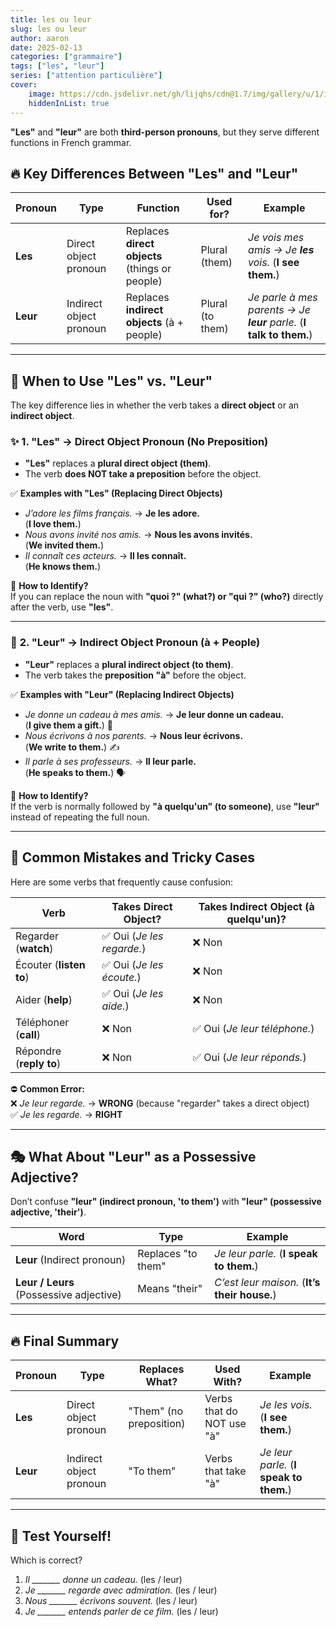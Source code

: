 ```yaml
---
title: les ou leur
slug: les ou leur
author: aaron
date: 2025-02-13
categories: ["grammaire"]
tags: ["les", "leur"]
series: ["attention particulière"]
cover: 
    image: https://cdn.jsdelivr.net/gh/lijqhs/cdn@1.7/img/gallery/u/1/ian-dooley-DuBNA1QMpPA-unsplash.jpg
    hiddenInList: true
---
```



**"Les"** and **"leur"** are both **third-person pronouns**, but they serve different functions in French grammar. 


## 🔥 **Key Differences Between "Les" and "Leur"**  

| Pronoun | Type | Function | Used for? | Example |
|---------|------|----------|-----------|---------|
| **Les** | Direct object pronoun | Replaces **direct objects** (things or people) | Plural (them) | *Je vois mes amis → Je **les** vois.* (**I see them.**) |
| **Leur** | Indirect object pronoun | Replaces **indirect objects** (à + people) | Plural (to them) | *Je parle à mes parents → Je **leur** parle.* (**I talk to them.**) |

---

## 🧐 **When to Use "Les" vs. "Leur"**
The key difference lies in whether the verb takes a **direct object** or an **indirect object**.

### ✨ **1. "Les" → Direct Object Pronoun (No Preposition)**
- **"Les"** replaces a **plural direct object (them)**.  
- The verb **does NOT take a preposition** before the object.  

✅ **Examples with "Les" (Replacing Direct Objects)**  
- *J’adore les films français.* → **Je les adore.**  
  (**I love them.**)  
- *Nous avons invité nos amis.* → **Nous les avons invités.**  
  (**We invited them.**)  
- *Il connaît ces acteurs.* → **Il les connaît.**  
  (**He knows them.**)  

🔴 **How to Identify?**  
If you can replace the noun with **"quoi ?" (what?) or "qui ?" (who?)** directly after the verb, use **"les"**.  

---

### 🎯 **2. "Leur" → Indirect Object Pronoun (à + People)**
- **"Leur"** replaces a **plural indirect object (to them)**.  
- The verb takes the **preposition "à"** before the object.  

✅ **Examples with "Leur" (Replacing Indirect Objects)**  
- *Je donne un cadeau à mes amis.* → **Je leur donne un cadeau.**  
  (**I give them a gift.**) 🎁  
- *Nous écrivons à nos parents.* → **Nous leur écrivons.**  
  (**We write to them.**) ✍️  
- *Il parle à ses professeurs.* → **Il leur parle.**  
  (**He speaks to them.**) 🗣️  

🔴 **How to Identify?**  
If the verb is normally followed by **"à quelqu'un" (to someone)**, use **"leur"** instead of repeating the full noun.  

---

## 🚀 **Common Mistakes and Tricky Cases**
Here are some verbs that frequently cause confusion:

| **Verb** | **Takes Direct Object?** | **Takes Indirect Object (à quelqu'un)?** |
|---------|----------------|----------------------|
| Regarder (**watch**) | ✅ Oui (*Je les regarde.*) | ❌ Non |
| Écouter (**listen to**) | ✅ Oui (*Je les écoute.*) | ❌ Non |
| Aider (**help**) | ✅ Oui (*Je les aide.*) | ❌ Non |
| Téléphoner (**call**) | ❌ Non | ✅ Oui (*Je leur téléphone.*) |
| Répondre (**reply to**) | ❌ Non | ✅ Oui (*Je leur réponds.*) |

⛔ **Common Error:**  
❌ *Je leur regarde.* → **WRONG** (because "regarder" takes a direct object)  
✅ *Je les regarde.* → **RIGHT**  

---

## 🎭 **What About "Leur" as a Possessive Adjective?**
Don’t confuse **"leur" (indirect pronoun, 'to them')** with **"leur" (possessive adjective, 'their')**.

| **Word** | **Type** | **Example** |
|---------|--------|-----------|
| **Leur** (Indirect pronoun) | Replaces "to them" | *Je leur parle.* (**I speak to them.**) |
| **Leur / Leurs** (Possessive adjective) | Means "their" | *C’est leur maison.* (**It’s their house.**) |

---

## 🔥 **Final Summary**
| **Pronoun** | **Type** | **Replaces What?** | **Used With?** | **Example** |
|------------|---------|----------------|-------------|-----------|
| **Les** | Direct object pronoun | "Them" (no preposition) | Verbs that do NOT use "à" | *Je les vois.* (**I see them.**) |
| **Leur** | Indirect object pronoun | "To them" | Verbs that take "à" | *Je leur parle.* (**I speak to them.**) |

---

## 🎯 **Test Yourself!**
Which is correct?  

1. *Il _______ donne un cadeau.* (les / leur)  
2. *Je _______ regarde avec admiration.* (les / leur)  
3. *Nous _______ écrivons souvent.* (les / leur)  
4. *Je _______ entends parler de ce film.* (les / leur)  
